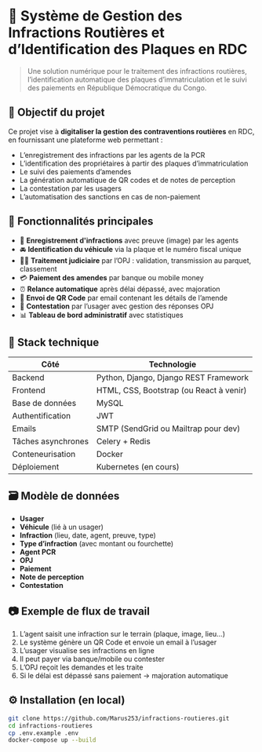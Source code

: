 # 🚦 Système de Gestion des Infractions Routières et d’Identification des Plaques en RDC

> Une solution numérique pour le traitement des infractions routières, l’identification automatique des plaques d’immatriculation et le suivi des paiements en République Démocratique du Congo.

## 📌 Objectif du projet

Ce projet vise à **digitaliser la gestion des contraventions routières** en RDC, en fournissant une plateforme web permettant :

- L’enregistrement des infractions par les agents de la PCR
- L’identification des propriétaires à partir des plaques d’immatriculation
- Le suivi des paiements d’amendes
- La génération automatique de QR codes et de notes de perception
- La contestation par les usagers
- L’automatisation des sanctions en cas de non-paiement

## 🧱 Fonctionnalités principales

- 📄 **Enregistrement d'infractions** avec preuve (image) par les agents
- 🚘 **Identification du véhicule** via la plaque et le numéro fiscal unique
- 🧑‍⚖️ **Traitement judiciaire** par l’OPJ : validation, transmission au parquet, classement
- 💳 **Paiement des amendes** par banque ou mobile money
- ⏰ **Relance automatique** après délai dépassé, avec majoration
- 📧 **Envoi de QR Code** par email contenant les détails de l’amende
- 📝 **Contestation** par l’usager avec gestion des réponses OPJ
- 📊 **Tableau de bord administratif** avec statistiques

## 🧰 Stack technique

| Côté | Technologie |
|------|-------------|
| Backend | Python, Django, Django REST Framework |
| Frontend | HTML, CSS, Bootstrap (ou React à venir) |
| Base de données | MySQL |
| Authentification | JWT |
| Emails | SMTP (SendGrid ou Mailtrap pour dev) |
| Tâches asynchrones | Celery + Redis |
| Conteneurisation | Docker |
| Déploiement | Kubernetes (en cours) |

## 🗃️ Modèle de données

- **Usager**
- **Véhicule** (lié à un usager)
- **Infraction** (lieu, date, agent, preuve, type)
- **Type d’infraction** (avec montant ou fourchette)
- **Agent PCR**
- **OPJ**
- **Paiement**
- **Note de perception**
- **Contestation**

## 📷 Exemple de flux de travail

1. L’agent saisit une infraction sur le terrain (plaque, image, lieu…)
2. Le système génère un QR Code et envoie un email à l’usager
3. L’usager visualise ses infractions en ligne
4. Il peut payer via banque/mobile ou contester
5. L’OPJ reçoit les demandes et les traite
6. Si le délai est dépassé sans paiement → majoration automatique

## ⚙️ Installation (en local)

```bash
git clone https://github.com/Marus253/infractions-routieres.git
cd infractions-routieres
cp .env.example .env
docker-compose up --build
